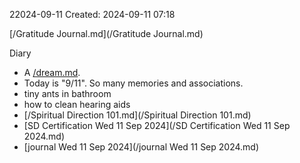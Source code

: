 22024-09-11
Created: 2024-09-11 07:18

[/Gratitude Journal.md](/Gratitude Journal.md)

Diary 
- A [/dream.md](/dream.md). 
- Today is "9/11". So many memories and associations.
- tiny ants in bathroom
- how to clean hearing aids
- [/Spiritual Direction 101.md](/Spiritual Direction 101.md) 
- [SD Certification Wed 11 Sep 2024](/SD Certification Wed 11 Sep 2024.md) 
- [journal Wed 11 Sep 2024](/journal Wed 11 Sep 2024.md)
